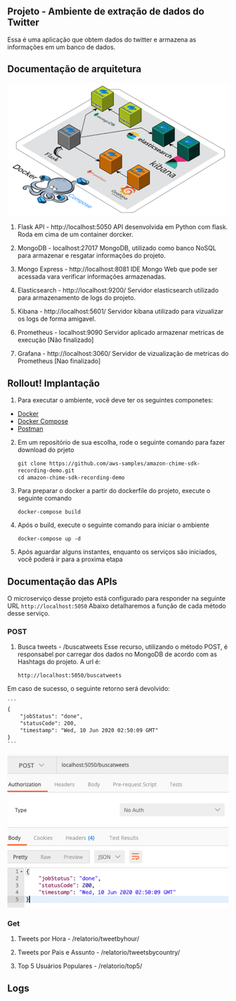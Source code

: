 ## Projeto - Ambiente de extração de dados do Twitter

Essa é uma aplicação que obtem dados do twitter e armazena as informações em um banco de dados.

## Documentação de arquitetura
![Arquitetura](https://github.com/jcnoliveira/TwitterAPI/blob/master/recursos/componetes.png)

1. Flask API - http://localhost:5050
    API desenvolvida em Python com flask. Roda em cima de um container dorcker.

2. MongoDB - localhost:27017
    MongoDB, utilizado como banco NoSQL para armazenar e resgatar informações do projeto.

3. Mongo Express - http://localhost:8081
    IDE Mongo Web que pode ser acessada vara verificar informações armazenadas.

4. Elasticsearch - http://localhost:9200/
    Servidor elasticsearch utilizado para armazenamento de logs do projeto.

5. Kibana - http://localhost:5601/
    Servidor kibana utilizado para vizualizar os logs de forma amigavel.

6. Prometheus - localhost:9090
    Servidor aplicado armazenar metricas de execução [Não finalizado]

7. Grafana - http://localhost:3060/
    Servidor de vizualização de metricas do Prometheus [Nao finalizado]




## Rollout! Implantação

1. Para executar o ambiente, você deve ter os seguintes componetes:

* [Docker](https://docs.docker.com/docker-for-windows/install/)
* [Docker Compose](https://docs.docker.com/compose/install/)
* [Postman](https://www.postman.com/downloads/)

2. Em um repositório de sua escolha, rode o seguinte comando para fazer download do prjeto
    ```
    git clone https://github.com/aws-samples/amazon-chime-sdk-recording-demo.git
    cd amazon-chime-sdk-recording-demo
    ```

3. Para preparar o docker a partir do dockerfile do projeto, execute o seguinte comando
    ```
    docker-compose build
    ```

4. Após o build, execute o seguinte comando para iniciar o ambiente
    ```
    docker-compose up -d
    ```
5. Após aguardar alguns instantes, enquanto os serviços são iniciados, você poderá ir para a proxima etapa


## Documentação das APIs

O microserviço desse projeto está configurado para responder na seguinte URL
    ```
    http://localhost:5050
    ```
Abaixo detalharemos a função de cada método desse serviço.

### POST

1. Busca tweets - /buscatweets
Esse recurso, utilizando o método POST, é responsabel por carregar dos dados no MongoDB de acordo com as Hashtags do projeto.
A url é:
    ```
    http://localhost:5050/buscatweets
    ```
Em caso de sucesso, o seguinte retorno será devolvido:

    ```
    {
        "jobStatus": "done",
        "statusCode": 200,
        "timestamp": "Wed, 10 Jun 2020 02:50:09 GMT"
    }
    ```
![Arquitetura](https://github.com/jcnoliveira/TwitterAPI/blob/master/recursos/buscatweet.png)


### Get

1. Tweets por Hora - /relatorio/tweetbyhour/

2. Tweets por Pais e Assunto - /relatorio/tweetsbycountry/

4. Top 5 Usuários Populares - /relatorio/top5/

## Logs